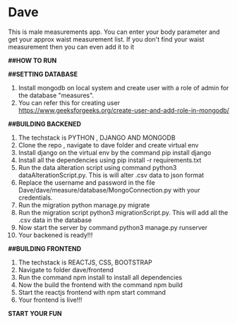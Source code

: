 # Dave
This is male measurements app. You can enter your body parameter and get your approx waist measurement list. If you don't find your waist measurement then you can even add it to it

**##HOW TO RUN**

**##SETTING DATABASE**

1. Install mongodb on local system and create user with a role of admin for the database "measures".
2. You can refer this for creating user https://www.geeksforgeeks.org/create-user-and-add-role-in-mongodb/

**##BUILDING BACKENED**

1. The techstack is PYTHON , DJANGO AND MONGODB
2. Clone the repo , navigate to dave folder and create virtual env
3. Install django on the virtual env by the command pip install django
4. Install all the dependencies using pip install -r requirements.txt
5. Run the data alteration script using command python3 dataAlterationScript.py. This is will alter .csv data to json format
6. Replace the username and password in the file Dave/dave/measure/database/MongoConnection.py with your credentials.
7. Run the migration python manage.py migrate 
8. Run the migration script python3 migrationScript.py. This will add all the .csv data in the database
9. Now start the server by command python3 manage.py runserver
10. Your backened is ready!!!

**##BUILDING FRONTEND**

1. The techstack is REACTJS, CSS, BOOTSTRAP
2. Navigate to folder dave/frontend
3. Run the command npm install to install all dependencies
4. Now the build the frontend with the command npm build
5. Start the reactjs frontend with npm start command
6. Your frontend is live!!!

**START YOUR FUN**
